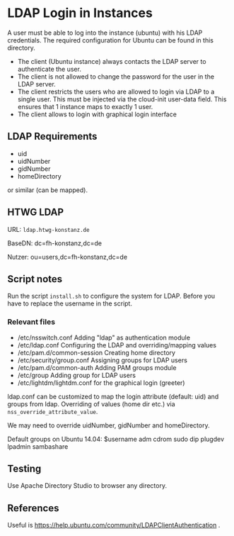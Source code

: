 # LDAP Login in Instances

A user must be able to log into the instance (ubuntu) with his LDAP credentials.
The required configuration for Ubuntu can be found in this directory.

- The client (Ubuntu instance) always contacts the LDAP server to authenticate the user.
- The client is not allowed to change the password for the user in the LDAP server.
- The client restricts the users who are allowed to login via LDAP to a single user. This must be injected via the cloud-init user-data field. This ensures that 1 instance maps to exactly 1 user.
- The client allows to login with graphical login interface

## LDAP Requirements

- uid
- uidNumber
- gidNumber
- homeDirectory

or similar (can be mapped).

## HTWG LDAP

URL: `ldap.htwg-konstanz.de`

BaseDN: dc=fh-konstanz,dc=de

Nutzer: ou=users,dc=fh-konstanz,dc=de

## Script notes

Run the script `install.sh` to configure the system for LDAP. Before you have to replace the username in the script. 

### Relevant files

- /etc/nsswitch.conf Adding "ldap" as authentication module
- /etc/ldap.conf Configuring the LDAP and overriding/mapping values
- /etc/pam.d/common-session Creating home directory
- /etc/security/group.conf Assigning groups for LDAP users
- /etc/pam.d/common-auth Adding PAM groups module
- /etc/group Adding group for LDAP users
- /etc/lightdm/lightdm.conf for the graphical login (greeter)

ldap.conf can be customized to map the login attribute (default: uid) and groups from ldap. Overriding of values (home dir etc.) via `nss_override_attribute_value`.

We may need to override uidNumber, gidNumber and homeDirectory.

Default groups on Ubuntu 14.04: $username adm cdrom sudo dip plugdev lpadmin sambashare

## Testing

Use Apache Directory Studio to browser any directory.

## References

Useful is https://help.ubuntu.com/community/LDAPClientAuthentication .
